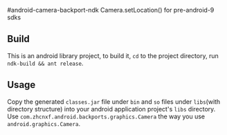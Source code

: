 #android-camera-backport-ndk
Camera.setLocation() for pre-android-9 sdks

## Build
This is an android library project, to build it, `cd` to the project directory, run `ndk-build && ant release`.

## Usage
Copy the generated `classes.jar` file under `bin` and `so` files under `libs`(with directory structure) into your android application project's `libs` directory.     
Use `com.zhcnxf.android.backports.graphics.Camera` the way you use `android.graphics.Camera`.
